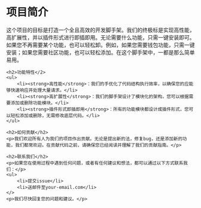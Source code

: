   <h1>项目简介</h1>
    <p>这个项目的目标是打造一个全且高效的开发脚手架。我们的终极标是实现高性能，高扩展性，并以插件形式进行即插即用。无论需要什么功能，只需一键安装即可。如果您不再需要某个功能，也可以轻松卸。例如，如果您需要钱包功能，只需一键安装；如果您需要社区功能，也可以轻松添加。在这个脚手架中，一都是那么简单易用。</p>

    <h2>功能特性</2>
    <ul>
        <li><strong>高性能</strong>：我们的手优化了代码结构执行效率，以确保您的应能够快速响应并处理大量请求。</li>
        <li><strong>高扩展性</strong>：我们的脚手架设计了模块化的架构，您可以根据需要添加或删除功能模块。</li>
        <li><strong>插件形式即插即用</strong>：所有的功能模块都设计成插件形式，您可以轻松添加或删除，无需修改底层代码。</li>
    </ul>

    <h2>如何贡献</h2>
    <p>我们欢迎所有人为我们的项目作出贡献。无论是提出新的法，修复bug，还是添加新的功能，我们都常欢迎。在贡献代码之前，请确保您已经阅读并理解了我们的贡献指南。</p>

    <h2>联系我们</h2>
    <p>如果您在使用过程中遇到任何问题，或者有任何建议和想法，都可以通过以下方式联系我们：</p>
    <ul>
        <li>提交issue</li>
        <li>送邮件至your-email.com</li>
    </>
    <p>我们尽快回复您的问题和建议。</p>
